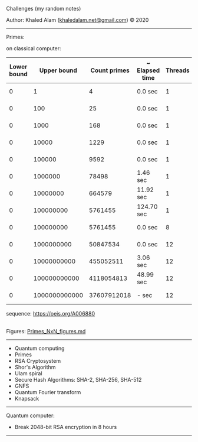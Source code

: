 Challenges (my random notes)

Author: Khaled Alam (khaledalam.net@gmail.com)
© 2020
_______________________




Primes:

on classical computer:

|Lower bound | Upper bound | Count primes | ~ Elapsed time | Threads | Sieve size | Options|
--- |--- |--- |--- |--- |--- |---
|0 | 1               | 4             | 0.0 sec       | 1  | 4096 KiB | printing|
|0 | 100             | 25            | 0.0 sec       | 1  | 4096 KiB | printing|
|0 | 1000            | 168           | 0.0 sec       | 1  | 4096 KiB | printing|
|0 | 10000           | 1229          | 0.0 sec       | 1  | 4096 KiB | printing|
|0 | 100000          | 9592          | 0.0 sec       | 1  | 4096 KiB | printing|
|0 | 1000000         | 78498         | 1.46 sec      | 1  | 4096 KiB | printing|
|0 | 10000000        | 664579        | 11.92 sec     | 1  | 4096 KiB | printing|
|0 | 100000000       | 5761455       | 124.70 sec    | 1  | 4096 KiB | printing|
|0 | 100000000       | 5761455       | 0.0 sec       | 8  | 4096 KiB | -|
|0 | 1000000000      | 50847534      | 0.0 sec       | 12 | 4096 KiB | -|
|0 | 10000000000     | 455052511     | 3.06 sec      | 12 | 4096 KiB | -|
|0 | 100000000000    | 4118054813    | 48.99 sec     | 12 | 4096 KiB | -|
|0 | 1000000000000   | 37607912018   | - sec     | 12 | 4096 KiB | -|

sequence: https://oeis.org/A006880

<br>
Figures:
<a href="Primes_NxN_figures.md">Primes_NxN_figures.md</a>

-----

- Quantum computing
- Primes
- RSA Cryptosystem
- Shor's Algorithm
- Ulam spiral
- Secure Hash Algorithms: SHA-2, SHA-256, SHA-512
- GNFS
- Quantum Fourier transform
- Knapsack





------

Quantum computer:

* Break 2048-bit RSA encryption in 8 hours


------
